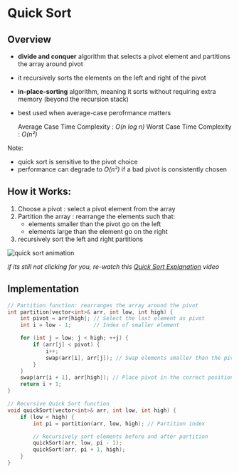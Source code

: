 # Quick Sort

## Overview

- **divide and conquer** algorithm that selects a pivot element and partitions the array around pivot
- it recursively sorts the elements on the left and right of the pivot
- **in-place-sorting** algorithm, meaning it sorts without requiring extra memory (beyond the recursion stack)
- best used when average-case perofrmance matters

  Average Case Time Complexity : *O(n log n)*
  Worst Case Time Complexity : *O(n²)*

Note:

- quick sort is sensitive to the pivot choice
- performance can degrade to *O(n²)* if a bad pivot is consistently chosen

## How it Works:

1. Choose a pivot : select a pivot element from the array
2. Partition the array : rearrange the elements such that:
   - elements smaller than the pivot go on the left
   - elements large than the element go on the right
3. recursively sort the left and right partitions

![quick sort animation](https://www.tutorialspoint.com/data_structures_algorithms/images/quick_sort_partition_animation.gif)

*if its still not clicking for you, re-watch this [Quick Sort Explanation](https://www.youtube.com/watch?v=Vtckgz38QHs) video*

## Implementation
```cpp
// Partition function: rearranges the array around the pivot
int partition(vector<int>& arr, int low, int high) {
    int pivot = arr[high]; // Select the last element as pivot
    int i = low - 1;       // Index of smaller element

    for (int j = low; j < high; ++j) {
        if (arr[j] < pivot) {
            i++;
            swap(arr[i], arr[j]); // Swap elements smaller than the pivot
        }
    }
    swap(arr[i + 1], arr[high]); // Place pivot in the correct position
    return i + 1;
}

// Recursive Quick Sort function
void quickSort(vector<int>& arr, int low, int high) {
    if (low < high) {
        int pi = partition(arr, low, high); // Partition index

        // Recursively sort elements before and after partition
        quickSort(arr, low, pi - 1);
        quickSort(arr, pi + 1, high);
    }
}
```